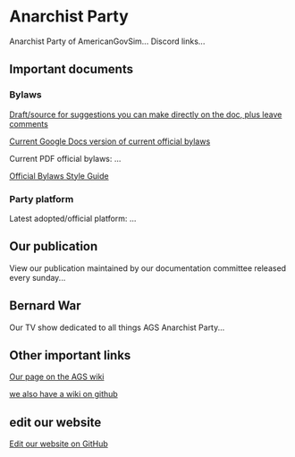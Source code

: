 # Anarchist Party

Anarchist Party of AmericanGovSim... Discord links...

## Important documents

### Bylaws

[Draft/source for suggestions you can make directly on the doc, plus leave comments](https://docs.google.com/document/d/1UbtdSbcBr8LB9eQoQRyrI5n28LCOc3fM52RsEU-VsLA/edit?usp=sharing)

[Current Google Docs version of  current official bylaws](https://docs.google.com/document/d/15fSh9hOxoLnkA-5K8BPOcQBj5VhIuZqKv70jxzzwJ48/edit?usp=sharing)

Current PDF  official bylaws: ...

[Official Bylaws Style Guide](https://docs.google.com/document/d/1ETXtdMZ_zD0IyewCNr19Lcx1izNtT69fs4aWulhGdlY/edit?usp=sharing)

### Party platform

Latest adopted/official platform: ...

## Our publication

View our publication maintained by our documentation committee released every sunday...

## Bernard War

Our TV show dedicated to all things AGS Anarchist Party...

## Other important links

[Our page on the AGS wiki](http://ags.piratecody.com/index.php/American_Anarchist_Party)

[we also have a wiki on github](https://github.com/bernard-kuchipatchi/anarchist-party-website/wiki)

## edit our website

[Edit our website on GitHub](https://github.com/bernard-kuchipatchi/anarchist-party-website/)
